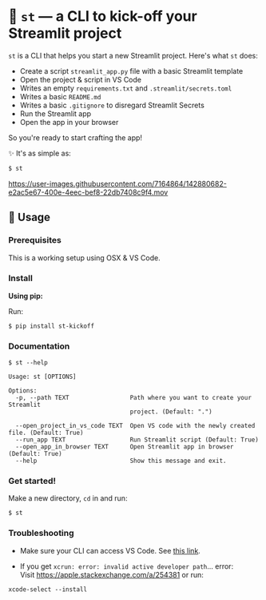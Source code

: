 # 🎈 `st` — a CLI to kick-off your Streamlit project

`st` is a CLI that helps you start a new Streamlit project. Here's what `st` does:
- Create a script `streamlit_app.py` file with a basic Streamlit template
- Open the project & script in VS Code
- Writes an empty `requirements.txt` and `.streamlit/secrets.toml`
- Writes a basic `README.md`
- Writes a basic `.gitignore` to disregard Streamlit Secrets
- Run the Streamlit app
- Open the app in your browser

So you're ready to start crafting the app!

✨ It's as simple as:

```bash
$ st
```

https://user-images.githubusercontent.com/7164864/142880682-e2ac5e67-400e-4eec-bef8-22db7408c9f4.mov


## 🚀 Usage

### Prerequisites

This is a working setup using OSX & VS Code.

### Install

**Using pip:**

Run:
```
$ pip install st-kickoff
```


### Documentation

```
$ st --help

Usage: st [OPTIONS]

Options:
  -p, --path TEXT                 Path where you want to create your Streamlit
                                  project. (Default: ".")

  --open_project_in_vs_code TEXT  Open VS code with the newly created file. (Default: True)
  --run_app TEXT                  Run Streamlit script (Default: True)
  --open_app_in_browser TEXT      Open Streamlit app in browser (Default: True)
  --help                          Show this message and exit.
```

### Get started!

Make a new directory, `cd` in and run:

```
$ st 
```

### Troubleshooting

- Make sure your CLI can access VS Code. See [this link](https://stackoverflow.com/a/40129135/6159698).

- If you get `xcrun: error: invalid active developer path`... error:  
Visit https://apple.stackexchange.com/a/254381 or run:
```
xcode-select --install
```
